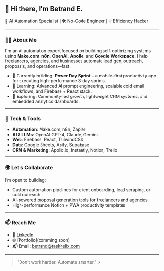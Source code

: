 ## 👋 Hi there, I'm Betrand E.

🚀 AI Automation Specialist | 🛠️ No-Code Engineer | 💡 Efficiency Hacker

---

### 👨‍💻 About Me
I'm an AI automation expert focused on building self-optimizing systems using **Make.com**, **n8n**, **OpenAI**, **Apollo**, and **Google Workspace**. I help freelancers, agencies, and businesses automate lead gen, outreach, proposals, and operations—fast.

- 🔭 Currently building: **Power Day Sprint** – a mobile-first productivity app for executing high-performance 3-day sprints.
- 🧠 Learning: Advanced AI prompt engineering, scalable cold email workflows, and Firebase + React stack.
- 🧩 Exploring: Community-led growth, lightweight CRM systems, and embedded analytics dashboards.

---

### 🧰 Tech & Tools

- **Automation**: Make.com, n8n, Zapier
- **AI & LLMs**: OpenAI GPT-4, Claude, Gemini
- **Web**: Firebase, React, TailwindCSS
- **Data**: Google Sheets, Apify, Supabase
- **CRM & Marketing**: Apollo.io, Instantly, Notion, Trello

---

### 🌍 Let's Collaborate
I’m open to building:

- Custom automation pipelines for client onboarding, lead scraping, or cold outreach
- AI-powered proposal generation tools for freelancers and agencies
- High-performance Notion + PWA productivity templates

---

### 📫 Reach Me
- 💼 [LinkedIn]([https://www.linkedin.com/in/your-link](https://www.linkedin.com/in/betrandepie/))  
- 🌐 [Portfolio](comming soon)  
- 📬 Email: betrand@taskhelix.com
---

> "Don’t work harder. Automate smarter." ⚡  
